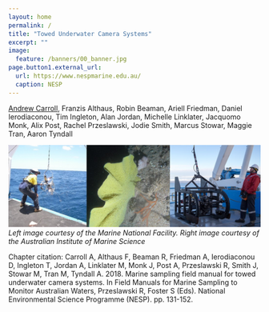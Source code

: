 ```yaml
---
layout: home
permalink: /
title: "Towed Underwater Camera Systems"
excerpt: ""
image:
  feature: /banners/00_banner.jpg
page.button1.external_url:
  url: https://www.nespmarine.edu.au/
  caption: NESP
---
```


[Andrew Carroll](mailto:andrew.carroll@ga.gov.au), Franzis Althaus, Robin Beaman, Ariell Friedman, Daniel Ierodiaconou, Tim Ingleton, Alan Jordan, Michelle Linklater, Jacquomo Monk, Alix Post, Rachel Przeslawski, Jodie Smith, Marcus Stowar, Maggie Tran, Aaron Tyndall

![image alt text](images/front-page.jpg)
<i>Left image courtesy of the Marine National Facility. Right image courtesy of the Australian Institute of Marine Science</i>

Chapter citation:
Carroll A, Althaus F, Beaman R, Friedman A, Ierodiaconou D, Ingleton T, Jordan A, Linklater M, Monk J, Post A, Przeslawski R, Smith J, Stowar M, Tran M, Tyndall A. 2018. Marine sampling field manual for towed underwater camera systems. In Field Manuals for Marine Sampling to Monitor Australian Waters, Przeslawski R, Foster S (Eds). National Environmental Science Programme (NESP). pp. 131-152.
